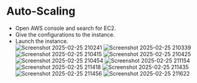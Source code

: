 # Auto-Scaling

- Open AWS console and search for EC2. <br>
- Give the configurations to the instance. <br>
- Launch the instance. <br>
![Screenshot 2025-02-25 210241](https://github.com/user-attachments/assets/3c34e540-1ef1-49d1-a50f-a9f9f838d067)
![Screenshot 2025-02-25 210339](https://github.com/user-attachments/assets/adaaa398-e8fc-40c0-86d8-2be3d6dcccd9)
![Screenshot 2025-02-25 210415](https://github.com/user-attachments/assets/4abf0ee6-0e94-4fa5-b7b6-a303cb13aefe)
![Screenshot 2025-02-25 210425](https://github.com/user-attachments/assets/dc5e2e40-9914-43f9-adfc-906e3cb63906)
![Screenshot 2025-02-25 210454](https://github.com/user-attachments/assets/74f0ec22-515b-4559-961d-8180d432c8d8)
![Screenshot 2025-02-25 211154](https://github.com/user-attachments/assets/ae7437cf-bc9d-4703-acac-32dab1ddf2f4)
![Screenshot 2025-02-25 211418](https://github.com/user-attachments/assets/08a129b6-658c-4483-8305-ff44feddd9a1)
![Screenshot 2025-02-25 211435](https://github.com/user-attachments/assets/9289a131-f81b-4fc4-83ae-21219bb97b2d)
![Screenshot 2025-02-25 211456](https://github.com/user-attachments/assets/72619c27-9fcf-4d0d-8c8b-8033d1dbb575)
![Screenshot 2025-02-25 211622](https://github.com/user-attachments/assets/a944200f-2864-42d2-88ec-38c0dbeb3de4)
